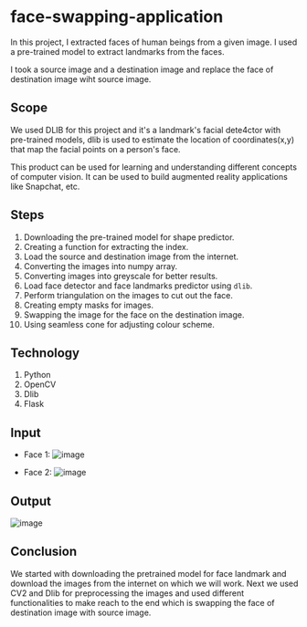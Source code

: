 # face-swapping-application
In this project, I extracted faces of human beings from a given image. I used a pre-trained model to extract landmarks from the faces.

I took a source image and a destination image and replace the face of destination image wiht source image.

## Scope
We used DLIB for this project and it's a landmark's facial dete4ctor with pre-trained models, dlib is used to estimate the location of coordinates(x,y) that map the facial points on a person's face. 

This product can be used for learning and understanding different concepts of computer vision. It can be used to build augmented reality applications like Snapchat, etc. 

## Steps
1. Downloading the pre-trained model for shape predictor. 
2. Creating a function for extracting the index. 
3. Load the source and destination image from the internet. 
4. Converting the images into numpy array.
5. Converting images into greyscale for better results. 
6. Load face detector and face landmarks predictor using `dlib`.
7. Perform triangulation on the images to cut out the face. 
8. Creating empty masks for images. 
9. Swapping the image for the face on the destination image. 
10. Using seamless cone for adjusting colour scheme. 

## Technology
1. Python
2. OpenCV
3. Dlib
4. Flask

## Input
* Face 1:
![image](https://user-images.githubusercontent.com/50231750/202659679-a6933162-8c48-4a81-b05e-723d861b9e47.png)

* Face 2: 
![image](https://user-images.githubusercontent.com/50231750/202659731-00c1e8f7-e123-4e34-a9f0-cb91da559f77.png)

## Output
![image](https://user-images.githubusercontent.com/50231750/202659806-623b577f-2479-4623-a670-82eb600a842c.png)

## Conclusion
We started with downloading the pretrained model for face landmark and download the images from the internet on which we will work. Next we used CV2 and Dlib for preprocessing the images and used different functionalities to make reach to the end which is swapping the face of destination image with source image.
